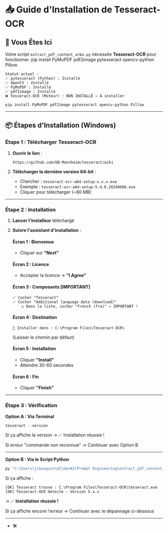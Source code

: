 # 📥 Guide d'Installation de Tesseract-OCR

## 🎯 Vous Êtes Ici

Votre script `extract_pdf_content_arbo.py` nécessite **Tesseract-OCR** pour fonctionner.
pip install PyMuPDF pdf2image pytesseract opencv-python Pillow
```
Statut actuel :
✅ pytesseract (Python) : Installé
✅ OpenCV : Installé
✅ PyMuPDF : Installé
✅ pdf2image : Installé
❌ Tesseract-OCR (Moteur) : NON INSTALLÉ ← À installer

pip install PyMuPDF pdf2image pytesseract opencv-python Pillow
```

---

## 📦 Étapes d'Installation (Windows)

### **Étape 1 : Télécharger Tesseract-OCR**

1. **Ouvrir le lien** :
   ```
   https://github.com/UB-Mannheim/tesseract/wiki
   ```

2. **Télécharger la dernière version 64-bit** :
   - Chercher : `tesseract-ocr-w64-setup-x.x.x.exe`
   - Exemple : `tesseract-ocr-w64-setup-5.4.0.20240606.exe`
   - Cliquer pour télécharger (~60 MB)

---

### **Étape 2 : Installation**

1. **Lancer l'installeur** téléchargé

2. **Suivre l'assistant d'installation** :

   #### Écran 1 : Bienvenue
   - Cliquer sur **"Next"**

   #### Écran 2 : Licence
   - Accepter la licence → **"I Agree"**

   #### Écran 3 : Composants **[IMPORTANT]**
   ```
   ✅ Cocher "Tesseract"
   ✅ Cocher "Additional language data (download)"
       ↳ Dans la liste, cocher "French (fra)" ← IMPORTANT !
   ```

   #### Écran 4 : Destination
   ```
   📁 Installer dans : C:\Program Files\Tesseract-OCR\
   ```
   (Laisser le chemin par défaut)

   #### Écran 5 : Installation
   - Cliquer **"Install"**
   - Attendre 30-60 secondes

   #### Écran 6 : Fin
   - Cliquer **"Finish"**

---

### **Étape 3 : Vérification**

**Option A : Via Terminal**
```powershell
tesseract --version
```

Si ça affiche la version → ✅ Installation réussie !

Si erreur "commande non reconnue" → Continuer avec Option B

---

**Option B : Via le Script Python**
```powershell
py "C:\Users\jcbouquin\AI\GenAI\Prompt Engineering\extract_pdf_content_arbo.py"
```

Si ça affiche :
```
[OK] Tesseract trouve : C:\Program Files\Tesseract-OCR\tesseract.exe
[OK] Tesseract-OCR detecte : Version 5.x.x
```
→ ✅ **Installation réussie !**

Si ça affiche encore l'erreur → Continuer avec le dépannage ci-dessous

---

* 🛠️




